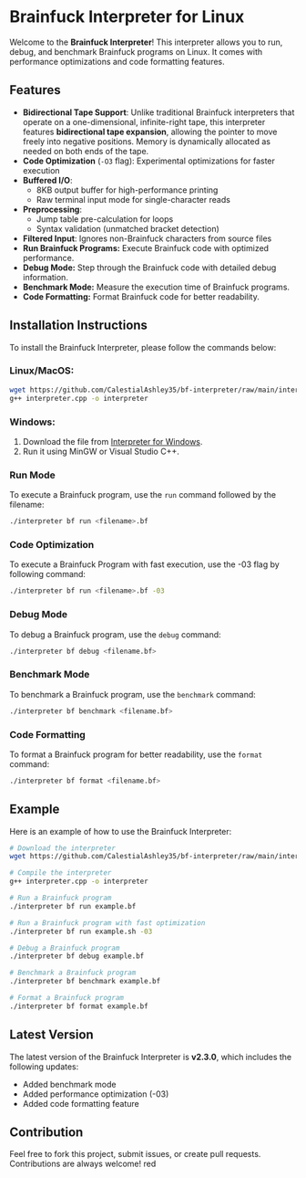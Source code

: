 # Brainfuck Interpreter for Linux

Welcome to the **Brainfuck Interpreter**! This interpreter allows you to run, debug, and benchmark Brainfuck programs on Linux. It comes with performance optimizations and code formatting features.

## Features

- **Bidirectional Tape Support**: Unlike traditional Brainfuck interpreters that operate on a one-dimensional, infinite-right tape, this interpreter features **bidirectional tape expansion**, allowing the pointer to move freely into negative positions. Memory is dynamically allocated as needed on both ends of the tape.
- **Code Optimization** (`-O3` flag): Experimental optimizations for faster execution
- **Buffered I/O**: 
  - 8KB output buffer for high-performance printing
  - Raw terminal input mode for single-character reads
- **Preprocessing**:
  - Jump table pre-calculation for loops
  - Syntax validation (unmatched bracket detection)
- **Filtered Input**: Ignores non-Brainfuck characters from source files
- **Run Brainfuck Programs:** Execute Brainfuck code with optimized performance.
- **Debug Mode:** Step through the Brainfuck code with detailed debug information.
- **Benchmark Mode:** Measure the execution time of Brainfuck programs.
- **Code Formatting:** Format Brainfuck code for better readability.

## Installation Instructions

To install the Brainfuck Interpreter, please follow the commands below:

### **Linux/MacOS:**
```bash
wget https://github.com/CalestialAshley35/bf-interpreter/raw/main/interpreter.cpp
g++ interpreter.cpp -o interpreter
```

### **Windows:**
1. Download the file from [Interpreter for Windows](https://github.com/CalestialAshley35/bf-interpreter/blob/main/windows.cpp).
2. Run it using MinGW or Visual Studio C++.

### Run Mode

To execute a Brainfuck program, use the `run` command followed by the filename:

```bash
./interpreter bf run <filename>.bf
```

### Code Optimization 
To execute a Brainfuck Program with fast execution, use the -03 flag by following command:
```bash
./interpreter bf run <filename>.bf -03
```

### Debug Mode

To debug a Brainfuck program, use the `debug` command:

```bash
./interpreter bf debug <filename.bf>
```

### Benchmark Mode

To benchmark a Brainfuck program, use the `benchmark` command:

```bash
./interpreter bf benchmark <filename.bf>
```

### Code Formatting

To format a Brainfuck program for better readability, use the `format` command:

```bash
./interpreter bf format <filename.bf>
```

## Example

Here is an example of how to use the Brainfuck Interpreter:

```bash
# Download the interpreter
wget https://github.com/CalestialAshley35/bf-interpreter/raw/main/interpreter.cpp

# Compile the interpreter
g++ interpreter.cpp -o interpreter

# Run a Brainfuck program
./interpreter bf run example.bf

# Run a Brainfuck program with fast optimization 
./interpreter bf run example.sh -03

# Debug a Brainfuck program
./interpreter bf debug example.bf

# Benchmark a Brainfuck program
./interpreter bf benchmark example.bf

# Format a Brainfuck program
./interpreter bf format example.bf
```

## Latest Version

The latest version of the Brainfuck Interpreter is **v2.3.0**, which includes the following updates:

- Added benchmark mode
- Added performance optimization (-03)
- Added code formatting feature

## Contribution

Feel free to fork this project, submit issues, or create pull requests. Contributions are always welcome! red